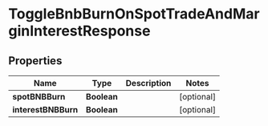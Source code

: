 

# ToggleBnbBurnOnSpotTradeAndMarginInterestResponse


## Properties

| Name | Type | Description | Notes |
|------------ | ------------- | ------------- | -------------|
|**spotBNBBurn** | **Boolean** |  |  [optional] |
|**interestBNBBurn** | **Boolean** |  |  [optional] |



